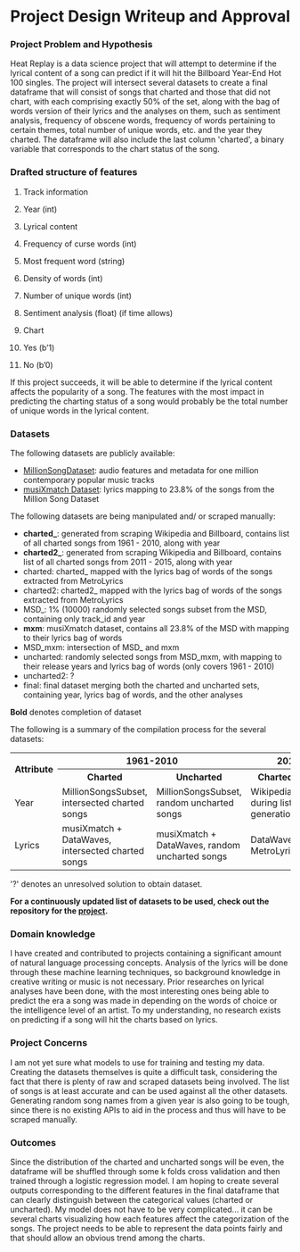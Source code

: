 # Project Design Writeup and Approval

### Project Problem and Hypothesis

Heat Replay is a data science project that will attempt to determine if the lyrical content of a song can predict 
if it will hit the Billboard Year-End Hot 100 singles. The project will intersect several datasets to create a final
dataframe that will consist of songs that charted and those that did not chart, with each comprising exactly 50% of 
the set, along with the bag of words version of their lyrics and the analyses on them, such as sentiment analysis, 
frequency of obscene words, frequency of words pertaining to certain themes, total number of unique words, etc. and 
the year they charted. The dataframe will also include the last column 'charted', a binary variable that corresponds
to the chart status of the song.

### Drafted structure of features

1. Track information
  1.  Year (int)

2.	Lyrical content
  1.	Frequency of curse words (int)
  2.	Most frequent word (string)
  3.	Density of words (int)
  4.	Number of unique words (int)
  5.  Sentiment analysis (float) (if time allows)

3.	Chart
  1.	Yes (b’1)
  2.	No (b’0)

If this project succeeds, it will be able to determine if the lyrical content affects the popularity of a song. The
features with the most impact in predicting the charting status of a song would probably be the total number of unique
words in the lyrical content.

### Datasets

The following datasets are publicly available:
- [MillionSongDataset](http://labrosa.ee.columbia.edu/millionsong/): 
audio features and metadata for one million contemporary popular music tracks
- [musiXmatch Dataset](http://labrosa.ee.columbia.edu/millionsong/musixmatch): 
lyrics mapping to 23.8% of the songs from the Million Song Dataset

The following datasets are being manipulated and/ or scraped manually:
- **charted_**: generated from scraping Wikipedia and Billboard, contains list of all charted songs from 1961 - 2010, along with year
- **charted2_**: generated from scraping Wikipedia and Billboard, contains list of all charted songs from 2011 - 2015, along with year
- charted: charted_ mapped with the lyrics bag of words of the songs extracted from MetroLyrics
- charted2: charted2_ mapped with the lyrics bag of words of the songs extracted from MetroLyrics
- MSD_: 1% (10000) randomly selected songs subset from the MSD, containing only track_id and year
- **mxm**: musiXmatch dataset, contains all 23.8% of the MSD with mapping to their lyrics bag of words
- MSD_mxm: intersection of MSD_ and mxm
- uncharted: randomly selected songs from MSD_mxm, with mapping to their release years and lyrics bag of words (only covers 1961 - 2010)
- uncharted2: ?
- final: final dataset merging both the charted and uncharted sets, containing year, lyrics bag of words, and the other analyses

**Bold** denotes completion of dataset

The following is a summary of the compilation process for the several datasets:

<html>
<table class="tg">
  <tr>
    <th class="tg-s6z2" rowspan="2">Attribute</th>
    <th class="tg-s6z2" colspan="2">1961-2010</th>
    <th class="tg-s6z2" colspan="2">2011-2015</th>
  </tr>
  <tr>
    <th class="tg-s6z2">Charted</th>
    <th class="tg-s6z2">Uncharted</th>
    <th class="tg-s6z2">Charted</th>
    <th class="tg-s6z2">Uncharted</th>
  </tr>
  <tr>
    <td class="tg-s6z2">Year</td>
    <td class="tg-s6z2">MillionSongsSubset, intersected charted songs</td>
    <td class="tg-s6z2">MillionSongsSubset, random uncharted songs</td>
    <td class="tg-s6z2">Wikipedia, during list generation</td>
    <td class="tg-s6z2">?</td>
  </tr>
  <tr>
    <td class="tg-s6z2">Lyrics</td>
    <td class="tg-s6z2">musiXmatch + DataWaves, intersected charted songs</td>
    <td class="tg-s6z2">musiXmatch + DataWaves, random uncharted songs</td>
    <td class="tg-s6z2">DataWaves, MetroLyrics</td>
    <td class="tg-s6z2">?</td>
  </tr>
</table>
</html>

'?' denotes an unresolved solution to obtain dataset.

**For a continuously updated list of datasets to be used, check out the repository for the
[project](https://github.com/kug3lblitz/Heat-Replay/tree/master/src/data).**

### Domain knowledge

I have created and contributed to projects containing a significant amount of natural language processing concepts.
Analysis of the lyrics will be done through these machine learning techniques, so background knowledge in creative
writing or music is not necessary. Prior researches on lyrical analyses have been done, with the most interesting ones
being able to predict the era a song was made in depending on the words of choice or the intelligence level of an artist.
To my understanding, no research exists on predicting if a song will hit the charts based on lyrics.

### Project Concerns

I am not yet sure what models to use for training and testing my data. Creating the datasets themselves
is quite a difficult task, considering the fact that there is plenty of raw and scraped datasets being involved.
The list of songs is at least accurate and can be used against all the other datasets. Generating random song 
names from a given year is also going to be tough, since there is no existing APIs to aid in the process and
thus will have to be scraped manually.

### Outcomes

Since the distribution of the charted and uncharted songs will be even, the dataframe will be shuffled 
through some k folds cross validation and then trained through a logistic regression model. I am hoping to 
create several outputs corresponding to the different features in the final dataframe that can clearly distinguish
between the categorical values (charted or uncharted). My model does not have to be very complicated... it can be
several charts visualizing how each features affect the categorization of the songs. The project needs to be able to represent the data points fairly and that should allow an obvious trend among
the charts.
